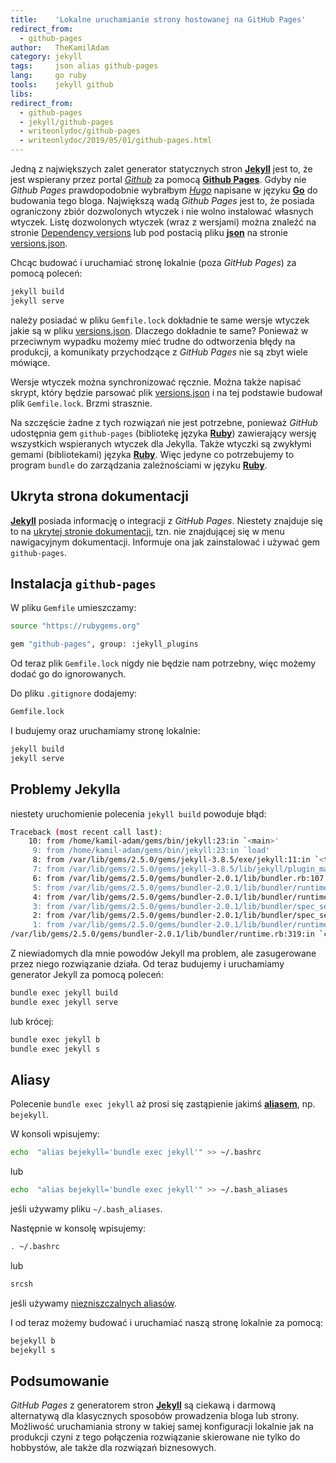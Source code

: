 ```yaml
---
title:    'Lokalne uruchamianie strony hostowanej na GitHub Pages'
redirect_from:
  - github-pages
author:   TheKamilAdam
category: jekyll
tags:     json alias github-pages
lang:     go ruby
tools:    jekyll github
libs:
redirect_from:
  - github-pages
  - jekyll/github-pages
  - writeonlydoc/github-pages
  - writeonlydoc/2019/05/01/github-pages.html
---
```


Jedną z największych zalet generator statycznych stron **[Jekyll]** jest to,
że jest wspierany przez portal *[Github](<https://github.com/>)*
za pomocą  **[Github Pages]**.
Gdyby nie *Github Pages* prawdopodobnie wybrałbym *[Hugo](<https://github.com/gohugoio/hugo>)*
napisane w języku **[Go]**
do budowania tego bloga.
Największą wadą *Github Pages* jest to,
że posiada ograniczony zbiór dozwolonych wtyczek i nie wolno instalować własnych wtyczek.
Listę dozwolonych wtyczek (wraz z wersjami) można znaleźć na stronie [Dependency versions](https://pages.github.com/versions/)
lub pod postacią pliku **[json]** na stronie [versions.json](<https://pages.github.com/versions.json>).

Chcąc budować i uruchamiać stronę lokalnie (poza *GitHub Pages*) za pomocą poleceń:
```bash
jekyll build
jekyll serve
```

należy posiadać w pliku `Gemfile.lock` dokładnie te same wersje wtyczek jakie są w pliku [versions.json](<https://pages.github.com/versions.json>).
Dlaczego dokładnie te same?
Ponieważ w przeciwnym wypadku możemy mieć trudne do odtworzenia błędy na produkcji,
a komunikaty przychodzące z *GitHub Pages* nie są zbyt wiele mówiące.

Wersje wtyczek można synchronizować ręcznie.
Można także napisać skrypt,
który będzie parsować plik [versions.json](<https://pages.github.com/versions.json>)
i na tej podstawie budował plik `Gemfile.lock`.
Brzmi strasznie.

Na szczęście żadne z tych rozwiązań nie jest potrzebne,
ponieważ *GitHub* udostępnia gem `github-pages` (bibliotekę języka **[Ruby]**) zawierający wersję wszystkich wspieranych wtyczek dla Jekylla.
Także wtyczki są zwykłymi gemami (bibliotekami) języka **[Ruby]**.
Więc jedyne co potrzebujemy to program `bundle` do zarządzania zależnościami w języku **[Ruby]**.

## Ukryta strona dokumentacji

**[Jekyll]** posiada informację o integracji z *GitHub Pages*.
Niestety znajduje się to na [ukrytej stronie dokumentacji](<https://jekyllrb.com/docs/github-pages/>),
tzn. nie znajdującej się w menu nawigacyjnym dokumentacji.
Informuje ona jak zainstalować i używać gem `github-pages`.

## Instalacja `github-pages`

W pliku `Gemfile` umieszczamy:
```bash
source "https://rubygems.org"

gem "github-pages", group: :jekyll_plugins
```
Od teraz plik `Gemfile.lock` nigdy nie będzie nam potrzebny,
więc możemy dodać go do ignorowanych.

Do pliku `.gitignore` dodajemy:
```bash
Gemfile.lock
```

I budujemy oraz uruchamiamy stronę lokalnie:
```bash
jekyll build
jekyll serve
```

## Problemy Jekylla

niestety uruchomienie polecenia `jekyll build` powoduje błąd:
```bash
Traceback (most recent call last):
	10: from /home/kamil-adam/gems/bin/jekyll:23:in `<main>'
	 9: from /home/kamil-adam/gems/bin/jekyll:23:in `load'
	 8: from /var/lib/gems/2.5.0/gems/jekyll-3.8.5/exe/jekyll:11:in `<top (required)>'
	 7: from /var/lib/gems/2.5.0/gems/jekyll-3.8.5/lib/jekyll/plugin_manager.rb:50:in `require_from_bundler'
	 6: from /var/lib/gems/2.5.0/gems/bundler-2.0.1/lib/bundler.rb:107:in `setup'
	 5: from /var/lib/gems/2.5.0/gems/bundler-2.0.1/lib/bundler/runtime.rb:26:in `setup'
	 4: from /var/lib/gems/2.5.0/gems/bundler-2.0.1/lib/bundler/runtime.rb:26:in `map'
	 3: from /var/lib/gems/2.5.0/gems/bundler-2.0.1/lib/bundler/spec_set.rb:148:in `each'
	 2: from /var/lib/gems/2.5.0/gems/bundler-2.0.1/lib/bundler/spec_set.rb:148:in `each'
	 1: from /var/lib/gems/2.5.0/gems/bundler-2.0.1/lib/bundler/runtime.rb:31:in `block in setup'
/var/lib/gems/2.5.0/gems/bundler-2.0.1/lib/bundler/runtime.rb:319:in `check_for_activated_spec!': You have already activated addressable 2.6.0, but your Gemfile requires addressable 2.5.2. Prepending `bundle exec` to your command may solve this. (Gem::LoadError)
```

Z niewiadomych dla mnie powodów Jekyll ma problem,
ale zasugerowane przez niego rozwiązanie działa.
Od teraz budujemy i uruchamiamy generator Jekyll za pomocą poleceń:
```bash
bundle exec jekyll build
bundle exec jekyll serve
```

lub krócej:

```bash
bundle exec jekyll b
bundle exec jekyll s
```

## Aliasy

Polecenie `bundle exec jekyll` aż prosi się zastąpienie jakimś **[aliasem]**,
np. `bejekyll`.

W konsoli wpisujemy:
```bash
echo  "alias bejekyll='bundle exec jekyll'" >> ~/.bashrc
```

lub
```bash
echo  "alias bejekyll='bundle exec jekyll'" >> ~/.bash_aliases
```
jeśli używamy pliku `~/.bash_aliases`.


Następnie w konsolę wpisujemy:
```bash
. ~/.bashrc
```

lub
```bash
srcsh
```
jeśli używamy [niezniszczalnych aliasów](/alias-komenda-powloki-bash).

I od teraz możemy budować i uruchamiać naszą stronę lokalnie za pomocą:

```bash
bejekyll b
bejekyll s
```

## Podsumowanie
*GitHub Pages* z generatorem stron **[Jekyll]**
są ciekawą i darmową alternatywą dla klasycznych sposobów prowadzenia bloga lub strony.
Możliwość uruchamiania strony w takiej samej konfiguracji lokalnie jak na produkcji
czyni z tego połączenia rozwiązanie skierowane nie tylko do hobbystów,
ale także dla rozwiązań biznesowych.

[Go]:           /langs/go
[Ruby]:         /langs/ruby

[Jekyll]:       /tools/jekyll
[git]:          /tools/git

[aliasem]:      /tags/alias
[Github Pages]: /tags/github-pages
[json]:         /tags/json
